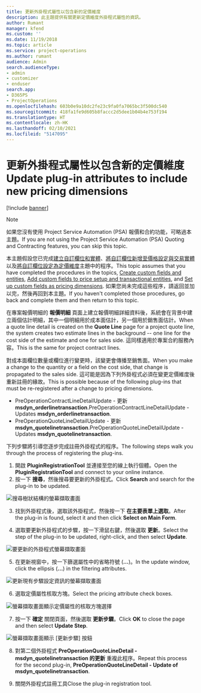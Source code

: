 ```yaml
---
title: 更新外掛程式屬性以包含新的定價維度
description: 此主題提供有關更新定價維度外掛程式屬性的資訊。
author: Rumant
manager: kfend
ms.custom: ''
ms.date: 11/19/2018
ms.topic: article
ms.service: project-operations
ms.author: rumant
audience: Admin
search.audienceType:
- admin
- customizer
- enduser
search.app:
- D365PS
- ProjectOperations
ms.openlocfilehash: 603b0e9a10dc2fe23c9fa0fa7065bc3f500dc540
ms.sourcegitcommit: 418fa1fe9d605b8faccc2d5dee1b04b4e753f194
ms.translationtype: HT
ms.contentlocale: zh-HK
ms.lasthandoff: 02/10/2021
ms.locfileid: "5147095"
---
```

# <a name="update-plug-in-attributes-to-include-new-pricing-dimensions"></a><span data-ttu-id="e83d1-103">更新外掛程式屬性以包含新的定價維度</span><span class="sxs-lookup"><span data-stu-id="e83d1-103">Update plug-in attributes to include new pricing dimensions</span></span>

[!include [banner](../includes/psa-now-project-operations.md)]

> [!NOTE]
> <span data-ttu-id="e83d1-104">如果您沒有使用 Project Service Automation (PSA) 報價和合約功能，可略過本主題。</span><span class="sxs-lookup"><span data-stu-id="e83d1-104">If you are not using the Project Service Automation (PSA) Quoting and Contracting features, you can skip this topic.</span></span>

<span data-ttu-id="e83d1-105">本主題假設您已完成[建立自訂欄位和實體](create-custom-fields-entities.md)、[將自訂欄位新增至價格設定與交易實體](field-references.md)以及[將自訂欄位設定為定價維度](set-up-pricing-dimensions.md)主題中的程序。</span><span class="sxs-lookup"><span data-stu-id="e83d1-105">This topic assumes that you have completed the procedures in the topics, [Create custom fields and entities](create-custom-fields-entities.md), [Add custom fields to price setup and transactional entities](field-references.md), and [Set up custom fields as pricing dimensions](set-up-pricing-dimensions.md).</span></span> <span data-ttu-id="e83d1-106">如果您尚未完成這些程序，請返回並加以完，然後再回到本主題。</span><span class="sxs-lookup"><span data-stu-id="e83d1-106">If you haven't completed those procedures, go back and complete them and then return to this topic.</span></span>

<span data-ttu-id="e83d1-107">在專案報價明細的 **報價明細** 頁面上建立報價明細詳細資料後，系統會在背景中建立兩個估計明細，其中一個明細用於成本面估計，另一個用於銷售面估計。</span><span class="sxs-lookup"><span data-stu-id="e83d1-107">When a quote line detail is created on the **Quote Line** page for a project quote line, the system creates two estimate lines in the background -- one line for the cost side of the estimate and one for sales side.</span></span> <span data-ttu-id="e83d1-108">這同樣適用於專案合約服務內容。</span><span class="sxs-lookup"><span data-stu-id="e83d1-108">This is the same  for project contract lines.</span></span>

<span data-ttu-id="e83d1-109">對成本面欄位數量或欄位進行變更時，該變更會傳播至銷售面。</span><span class="sxs-lookup"><span data-stu-id="e83d1-109">When you make a change to the quantity or a field on the cost side, that change is propagated to the sales side.</span></span> <span data-ttu-id="e83d1-110">這可能是因為下列外掛程式必須在變更定價維度後重新註冊的緣故。</span><span class="sxs-lookup"><span data-stu-id="e83d1-110">This is possible because of the following plug-ins that must be re-registered after a change to pricing dimensions.</span></span>

- <span data-ttu-id="e83d1-111">PreOperationContractLineDetailUpdate - 更新 **msdyn_orderlinetransaction**.</span><span class="sxs-lookup"><span data-stu-id="e83d1-111">PreOperationContractLineDetailUpdate - Updates **msdyn_orderlinetransaction**.</span></span>
- <span data-ttu-id="e83d1-112">PreOperationQuoteLineDetailUpdate - 更新 **msdyn_quotelinetransaction**.</span><span class="sxs-lookup"><span data-stu-id="e83d1-112">PreOperationQuoteLineDetailUpdate - Updates **msdyn_quotelinetransaction**.</span></span>

<span data-ttu-id="e83d1-113">下列步驟將引導您逐步完成註冊外掛程式的程序。</span><span class="sxs-lookup"><span data-stu-id="e83d1-113">The following steps walk you through the process of registering the plug-ins.</span></span>

1. <span data-ttu-id="e83d1-114">開啟 **PluginRegistrationTool** 並連接至您的線上執行個體。</span><span class="sxs-lookup"><span data-stu-id="e83d1-114">Open the **PluginRegistrationTool** and connect to your online instance.</span></span>
2. <span data-ttu-id="e83d1-115">按一下 **搜尋**，然後搜尋要更新的外掛程式。</span><span class="sxs-lookup"><span data-stu-id="e83d1-115">Click **Search** and search for the plug-in to be updated.</span></span>

 ![搜尋樹狀結構的螢幕擷取畫面](media/PRT-1.png)

3. <span data-ttu-id="e83d1-117">找到外掛程式後，選取該外掛程式，然後按一下 **在主要表單上選取**。</span><span class="sxs-lookup"><span data-stu-id="e83d1-117">After the plug-in is found, select it and then click **Select on Main Form**.</span></span>

4. <span data-ttu-id="e83d1-118">選取要更新外掛程式的步驟，按一下滑鼠右鍵，然後選取 **更新**。</span><span class="sxs-lookup"><span data-stu-id="e83d1-118">Select the step of the plug-in to be updated, right-click, and then select **Update**.</span></span>

 ![要更新的外掛程式螢幕擷取畫面](media/PRT-2.png)
 
5. <span data-ttu-id="e83d1-120">在更新視窗中，按一下篩選屬性中的省略符號 (**...**)。</span><span class="sxs-lookup"><span data-stu-id="e83d1-120">In the update window, click the ellipsis (**...**) in the filtering attributes.</span></span>

 ![更新現有步驟設定資訊的螢幕擷取畫面](media/PRT-3.png)
 
6. <span data-ttu-id="e83d1-122">選取定價屬性核取方塊。</span><span class="sxs-lookup"><span data-stu-id="e83d1-122">Select the pricing attribute check boxes.</span></span>

 ![螢幕擷取畫面顯示定價屬性的核取方塊選擇](media/PRT-4.png)

7. <span data-ttu-id="e83d1-124">按一下 **確定** 關閉頁面，然後選取 **更新步驟**。</span><span class="sxs-lookup"><span data-stu-id="e83d1-124">Click **OK** to close the page and then select **Update Step**.</span></span>

 ![螢幕擷取畫面顯示 [更新步驟] 按鈕](media/PRT-5.png)
 
8. <span data-ttu-id="e83d1-126">對第二個外掛程式 **PreOperationQuoteLineDetail - msdyn_quotelinetransaction 的更新** 重複此程序。</span><span class="sxs-lookup"><span data-stu-id="e83d1-126">Repeat this process for the second plug-in, **PreOperationQuoteLineDetail - Update of msdyn_quotelinetransaction**.</span></span>

9. <span data-ttu-id="e83d1-127">關閉外掛程式註冊工具</span><span class="sxs-lookup"><span data-stu-id="e83d1-127">Close the plug-in registration tool.</span></span>

